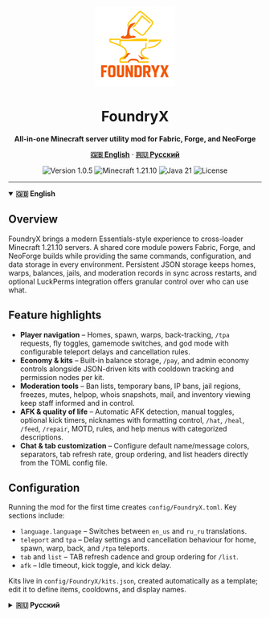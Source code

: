 <p align="center">
  <img src="FoundryX.png" alt="FoundryX logo" width="160" />
</p>
<h1 align="center">FoundryX</h1>
<p align="center">
  <strong>All-in-one Minecraft server utility mod for Fabric, Forge, and NeoForge</strong>
</p>
<p align="center">
  <a href="#english"><strong>🇬🇧 English</strong></a> ·
  <a href="#русская-версия"><strong>🇷🇺 Русский</strong></a>
</p>
<p align="center">
  <img src="https://img.shields.io/badge/Version-1.0.5-3b82f6?style=for-the-badge" alt="Version 1.0.5" />
  <img src="https://img.shields.io/badge/Minecraft-1.21.10-10b981?style=for-the-badge" alt="Minecraft 1.21.10" />
  <img src="https://img.shields.io/badge/Java-21-ec4899?style=for-the-badge" alt="Java 21" />
  <img src="https://img.shields.io/badge/License-Apache--2.0-f97316?style=for-the-badge" alt="License" />
</p>

---

<details open>
<summary id="english"><strong>🇬🇧 English</strong></summary>

## Overview

FoundryX brings a modern Essentials-style experience to cross-loader Minecraft 1.21.10 servers. A shared core module powers Fabric, Forge, and NeoForge builds while providing the same commands, configuration, and data storage in every environment. Persistent JSON storage keeps homes, warps, balances, jails, and moderation records in sync across restarts, and optional LuckPerms integration offers granular control over who can use what.

## Feature highlights

- **Player navigation** – Homes, spawn, warps, back-tracking, `/tpa` requests, fly toggles, gamemode switches, and god mode with configurable teleport delays and cancellation rules.
- **Economy & kits** – Built-in balance storage, `/pay`, and admin economy controls alongside JSON-driven kits with cooldown tracking and permission nodes per kit.
- **Moderation tools** – Ban lists, temporary bans, IP bans, jail regions, freezes, mutes, helpop, whois snapshots, mail, and inventory viewing keep staff informed and in control.
- **AFK & quality of life** – Automatic AFK detection, manual toggles, optional kick timers, nicknames with formatting control, `/hat`, `/heal`, `/feed`, `/repair`, MOTD, rules, and help menus with categorized descriptions.
- **Chat & tab customization** – Configure default name/message colors, separators, tab refresh rate, group ordering, and list headers directly from the TOML config file.

## Configuration

Running the mod for the first time creates `config/FoundryX.toml`. Key sections include:

- `language.language` – Switches between `en_us` and `ru_ru` translations.
- `teleport` and `tpa` – Delay settings and cancellation behaviour for home, spawn, warp, back, and `/tpa` teleports.
- `tab` and `list` – TAB refresh cadence and group ordering for `/list`.
- `afk` – Idle timeout, kick toggle, and kick delay.

Kits live in `config/FoundryX/kits.json`, created automatically as a template; edit it to define items, cooldowns, and display names.

</details>

<details>
<summary id="русская-версия"><strong>🇷🇺 Русский</strong></summary>

## Обзор

FoundryX переносит современный функционал Essentials на кросс-загрузочные серверы Minecraft 1.21.10. Общий модуль обеспечивает единый набор команд, настроек и хранения данных для Fabric, Forge и NeoForge. Данные о домах, варпах, балансах, тюрьмах и модерации сохраняются в JSON между перезапусками, а интеграция с LuckPerms (если установлена) даёт точный контроль за правами игроков.

## Ключевые возможности

- **Навигация игроков** — Дома, спавн, варпы, возврат на предыдущую точку, запросы `/tpa`, полёт, смена режима игры и «бог-режим» с настраиваемыми задержками телепорта и условиями отмены.
- **Экономика и наборы** — Встроенные балансы, `/pay` и админские команды экономики, а также наборы предметов из `kits.json` с отслеживанием перезарядки и отдельными правами на каждый набор.
- **Инструменты модерации** — Бан-листы, временные и IP-баны, зоны тюрьмы, заморозка, муты, helpop, подробный whois, внутренняя почта и просмотр инвентарей помогают персоналу держать сервер в порядке.
- **AFK и удобство** — Авто-детект AFK, ручное переключение, настраиваемый кик, никнеймы с форматированием, `/hat`, `/heal`, `/feed`, `/repair`, MOTD, правила и справка с категориями команд.
- **Чат и TAB** — Тонкая настройка цвета имён и сообщений, разделителей, частоты обновления TAB-листа, порядка групп и списка `/list` через TOML-конфиг.

## Настройка

При первом запуске создаётся `config/FoundryX.toml`. Основные блоки настроек:

- `language.language` — выбор перевода `en_us` или `ru_ru`.
- `teleport` и `tpa` — задержки и отмена телепортов для домов, спавна, варпов, `/back` и `/tpa`.
- `tab` и `list` — частота обновления TAB и порядок групп команды `/list`.
- `afk` — таймаут бездействия, включение кика и время до кика.

Файл `config/FoundryX/kits.json` создаётся автоматически и служит шаблоном для настройки наборов предметов, их кулдаунов и отображаемых названий.

</details>
